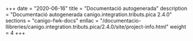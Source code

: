 +++
date        = "2020-06-16"
title       = "Documentació autogenerada"
description = "Documentació autogenerada canigo.integration.tributs.pica 2.4.0"
sections    = "canigo-fwk-docs"
enllac		= "/documentacio-llibreries/canigo.integration.tributs.pica/2.4.0/site/project-info.html"
weight      = 4
+++
